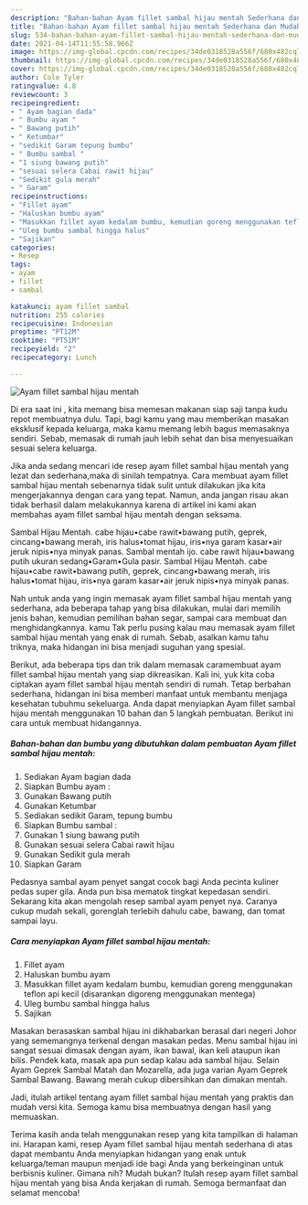 ```yaml
---
description: "Bahan-bahan Ayam fillet sambal hijau mentah Sederhana dan Mudah Dibuat"
title: "Bahan-bahan Ayam fillet sambal hijau mentah Sederhana dan Mudah Dibuat"
slug: 534-bahan-bahan-ayam-fillet-sambal-hijau-mentah-sederhana-dan-mudah-dibuat
date: 2021-04-14T11:55:58.966Z
image: https://img-global.cpcdn.com/recipes/34de0318528a556f/680x482cq70/ayam-fillet-sambal-hijau-mentah-foto-resep-utama.jpg
thumbnail: https://img-global.cpcdn.com/recipes/34de0318528a556f/680x482cq70/ayam-fillet-sambal-hijau-mentah-foto-resep-utama.jpg
cover: https://img-global.cpcdn.com/recipes/34de0318528a556f/680x482cq70/ayam-fillet-sambal-hijau-mentah-foto-resep-utama.jpg
author: Cole Tyler
ratingvalue: 4.8
reviewcount: 3
recipeingredient:
- " Ayam bagian dada"
- " Bumbu ayam "
- " Bawang putih"
- " Ketumbar"
- "sedikit Garam tepung bumbu"
- " Bumbu sambal "
- "1 siung bawang putih"
- "sesuai selera Cabai rawit hijau"
- "Sedikit gula merah"
- " Garam"
recipeinstructions:
- "Fillet ayam"
- "Haluskan bumbu ayam"
- "Masukkan fillet ayam kedalam bumbu, kemudian goreng menggunakan teflon api kecil (disarankan digoreng menggunakan mentega)"
- "Uleg bumbu sambal hingga halus"
- "Sajikan"
categories:
- Resep
tags:
- ayam
- fillet
- sambal

katakunci: ayam fillet sambal 
nutrition: 255 calories
recipecuisine: Indonesian
preptime: "PT12M"
cooktime: "PT51M"
recipeyield: "2"
recipecategory: Lunch

---
```



![Ayam fillet sambal hijau mentah](https://img-global.cpcdn.com/recipes/34de0318528a556f/680x482cq70/ayam-fillet-sambal-hijau-mentah-foto-resep-utama.jpg)

Di era  saat ini , kita memang bisa memesan makanan siap saji tanpa kudu repot membuatnya dulu. Tapi, bagi kamu yang mau memberikan masakan eksklusif kepada keluarga, maka kamu memang lebih bagus memasaknya sendiri. Sebab, memasak di rumah jauh lebih sehat dan bisa menyesuaikan sesuai selera keluarga.

Jika anda sedang mencari ide resep ayam fillet sambal hijau mentah yang lezat dan sederhana,maka di sinilah tempatnya. Cara membuat ayam fillet sambal hijau mentah  sebenarnya tidak sulit untuk dilakukan jika kita mengerjakannya dengan cara yang tepat. Namun, anda jangan risau akan tidak berhasil dalam melakukannya 
karena di artikel ini kami akan membahas ayam fillet sambal hijau mentah dengan seksama.  

Sambal Hijau Mentah. cabe hijau•cabe rawit•bawang putih, geprek, cincang•bawang merah, iris halus•tomat hijau, iris•nya garam kasar•air jeruk nipis•nya minyak panas. Sambal mentah ijo. cabe rawit hijau•bawang putih ukuran sedang•Garam•Gula pasir. Sambal Hijau Mentah. cabe hijau•cabe rawit•bawang putih, geprek, cincang•bawang merah, iris halus•tomat hijau, iris•nya garam kasar•air jeruk nipis•nya minyak panas.

Nah untuk anda yang ingin memasak ayam fillet sambal hijau mentah yang sederhana, ada beberapa tahap yang bisa dilakukan, mulai dari memilih jenis bahan, kemudian pemilihan bahan segar, sampai cara membuat dan menghidangkannya. kamu Tak perlu pusing kalau mau memasak ayam fillet sambal hijau mentah yang enak di rumah. Sebab, asalkan kamu  tahu triknya, maka hidangan ini bisa menjadi suguhan yang spesial.

Berikut, ada beberapa tips dan trik dalam memasak caramembuat ayam fillet sambal hijau mentah yang siap dikreasikan. Kali ini, yuk kita coba ciptakan ayam fillet sambal hijau mentah sendiri di rumah. Tetap berbahan sederhana, hidangan ini bisa memberi manfaat untuk membantu menjaga kesehatan tubuhmu sekeluarga. Anda dapat menyiapkan Ayam fillet sambal hijau mentah menggunakan 10 bahan dan 5 langkah pembuatan. Berikut ini cara untuk membuat hidangannya.

<!--inarticleads1-->

##### Bahan-bahan dan bumbu yang dibutuhkan dalam pembuatan Ayam fillet sambal hijau mentah:

1. Sediakan  Ayam bagian dada
1. Siapkan  Bumbu ayam :
1. Gunakan  Bawang putih
1. Gunakan  Ketumbar
1. Sediakan sedikit Garam, tepung bumbu
1. Siapkan  Bumbu sambal :
1. Gunakan 1 siung bawang putih
1. Gunakan sesuai selera Cabai rawit hijau
1. Gunakan Sedikit gula merah
1. Siapkan  Garam


Pedasnya sambal ayam penyet sangat cocok bagi Anda pecinta kuliner pedas super gila. Anda pun bisa mematok tingkat kepedasan sendiri. Sekarang kita akan mengolah resep sambal ayam penyet nya. Caranya cukup mudah sekali, gorenglah terlebih dahulu cabe, bawang, dan tomat sampai layu. 

<!--inarticleads2-->

##### Cara menyiapkan Ayam fillet sambal hijau mentah:

1. Fillet ayam
1. Haluskan bumbu ayam
1. Masukkan fillet ayam kedalam bumbu, kemudian goreng menggunakan teflon api kecil (disarankan digoreng menggunakan mentega)
1. Uleg bumbu sambal hingga halus
1. Sajikan


Masakan berasaskan sambal hijau ini dikhabarkan berasal dari negeri Johor yang sememangnya terkenal dengan masakan pedas. Menu sambal hijau ini sangat sesuai dimasak dengan ayam, ikan bawal, ikan keli ataupun ikan bilis. Pendek kata, masak apa pun sedap kalau ada sambal hijau. Selain Ayam Geprek Sambal Matah dan Mozarella, ada juga varian Ayam Geprek Sambal Bawang. Bawang merah cukup dibersihkan dan dimakan mentah. 

Jadi, itulah artikel tentang  ayam fillet sambal hijau mentah  yang praktis dan mudah versi kita. Semoga kamu bisa membuatnya dengan hasil yang memuaskan. 

Terima kasih anda telah menggunakan resep yang kita tampilkan di halaman ini. Harapan kami, resep  Ayam fillet sambal hijau mentah sederhana di atas dapat membantu Anda menyiapkan hidangan yang enak untuk keluarga/teman maupun menjadi ide bagi Anda yang berkeinginan untuk berbisnis kuliner. Gimana nih? Mudah bukan? Itulah resep ayam fillet sambal hijau mentah yang bisa Anda kerjakan di rumah. Semoga bermanfaat dan selamat mencoba!

